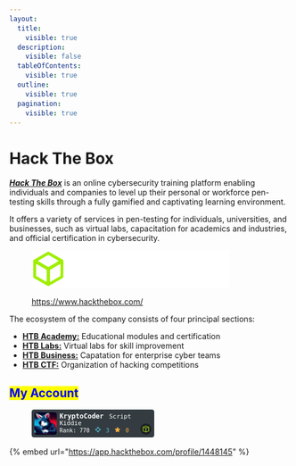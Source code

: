 ```yaml
---
layout:
  title:
    visible: true
  description:
    visible: false
  tableOfContents:
    visible: true
  outline:
    visible: true
  pagination:
    visible: true
---
```


# Hack The Box

[_**Hack The Box**_](https://www.hackthebox.com/) is an online cybersecurity training platform enabling individuals and companies to level up their personal or workforce pen-testing skills through a fully gamified and captivating learning environment.

It offers a variety of services in pen-testing for individuals, universities, and businesses, such as virtual labs, capacitation for academics and industries, and official certification in cybersecurity.

<figure><img src="../../.gitbook/assets/logo-htb.svg" alt=""><figcaption><p><a href="https://www.hackthebox.com/">https://www.hackthebox.com/</a></p></figcaption></figure>

The ecosystem of the company consists of four principal sections:

* [**HTB Academy:**](https://academy.hackthebox.com/) Educational modules and certification
* [**HTB Labs:**](https://app.hackthebox.com/login?redirect=%2Fhome)  Virtual labs for skill improvement
* [**HTB Business:**](https://www.hackthebox.com/business/contact-us) Capatation for enterprise cyber teams
* [**HTB CTF:**](https://ctf.hackthebox.com/) Organization of hacking competitions

## <mark style="color:blue;">My Account</mark>

<figure><img src="../../.gitbook/assets/image (4) (1) (1) (1) (1) (1).png" alt=""><figcaption></figcaption></figure>

{% embed url="https://app.hackthebox.com/profile/1448145" %}

